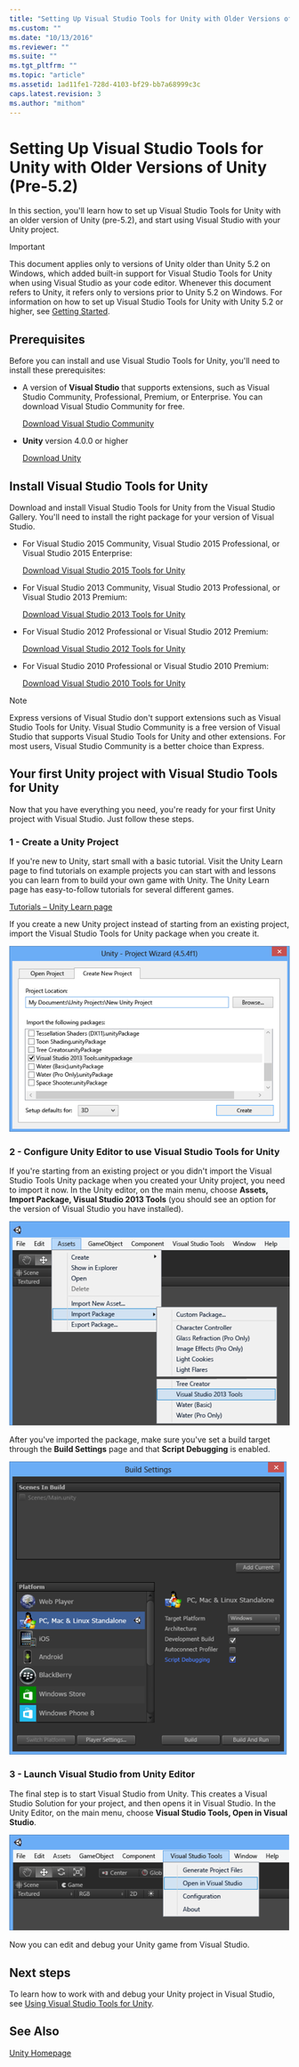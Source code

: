 ```yaml
---
title: "Setting Up Visual Studio Tools for Unity with Older Versions of Unity (Pre-5.2) | hehe"
ms.custom: ""
ms.date: "10/13/2016"
ms.reviewer: ""
ms.suite: ""
ms.tgt_pltfrm: ""
ms.topic: "article"
ms.assetid: 1ad11fe1-728d-4103-bf29-bb7a68999c3c
caps.latest.revision: 3
ms.author: "mithom"
---
```

# Setting Up Visual Studio Tools for Unity with Older Versions of Unity (Pre-5.2)
In this section, you'll learn how to set up Visual Studio Tools for Unity with an older version of Unity (pre-5.2), and start using Visual Studio with your Unity project.  
  
> [!IMPORTANT]
>  This document applies only to versions of Unity older than Unity 5.2 on Windows, which added built-in support for Visual Studio Tools for Unity when using Visual Studio as your code editor. Whenever this document refers to Unity, it refers only to versions prior to Unity 5.2 on Windows. For information on how to set up Visual Studio Tools for Unity with Unity 5.2 or higher, see [Getting Started](../cross-platform/getting-started-with-visual-studio-tools-for-unity.md).  
  
## Prerequisites  
 Before you can install and use Visual Studio Tools for Unity, you'll need to install these prerequisites:  
  
-   A version of **Visual Studio** that supports extensions, such as Visual Studio Community, Professional, Premium, or Enterprise. You can download Visual Studio Community for free.  
  
     [Download Visual Studio Community](http://www.visualstudio.com/downloads/download-visual-studio-vs)  
  
-   **Unity** version 4.0.0 or higher  
  
     [Download Unity](https://unity3d.com/get-unity/download)  
  
## Install Visual Studio Tools for Unity  
 Download and install Visual Studio Tools for Unity from the Visual Studio Gallery. You'll need to install the right package for your version of Visual Studio.  
  
-   For Visual Studio 2015 Community, Visual Studio 2015 Professional, or Visual Studio 2015 Enterprise:  
  
     [Download Visual Studio 2015 Tools for Unity](https://visualstudiogallery.msdn.microsoft.com/8d26236e-4a64-4d64-8486-7df95156aba9)  
  
-   For Visual Studio 2013 Community, Visual Studio 2013 Professional, or Visual Studio 2013 Premium:  
  
     [Download Visual Studio 2013 Tools for Unity](https://visualstudiogallery.msdn.microsoft.com/20b80b8c-659b-45ef-96c1-437828fe7cf2)  
  
-   For Visual Studio 2012 Professional or Visual Studio 2012 Premium:  
  
     [Download Visual Studio 2012 Tools for Unity](https://visualstudiogallery.msdn.microsoft.com/7ab11d2a-f413-4ed6-b3de-ff1d05157714)  
  
-   For Visual Studio 2010 Professional or Visual Studio 2010 Premium:  
  
     [Download Visual Studio 2010 Tools for Unity](https://visualstudiogallery.msdn.microsoft.com/6e536faa-ce73-494a-a746-6a14753015f1)  
  
> [!NOTE]
>  Express versions of Visual Studio don't support extensions such as Visual Studio Tools for Unity. Visual Studio Community is a free version of Visual Studio that supports Visual Studio Tools for Unity and other extensions. For most users, Visual Studio Community is a better choice than Express.  
  
## Your first Unity project with Visual Studio Tools for Unity  
 Now that you have everything you need, you're ready for your first Unity project with Visual Studio. Just follow these steps.  
  
### 1 - Create a Unity Project  
 If you're new to Unity, start small with a basic tutorial. Visit the Unity Learn page to find tutorials on example projects you can start with and lessons you can learn from to build your own game with Unity. The Unity Learn page has easy-to-follow tutorials for several different games.  
  
 [Tutorials – Unity Learn page](http://unity3d.com/learn/tutorials/modules)  
  
 If you create a new Unity project instead of starting from an existing project, import the Visual Studio Tools for Unity package when you create it.  
  
 ![Create a new Unity project with the VSTU package.](../misc/media/vstu_configure_unity_import_vstu_new.png "vstu_configure_unity_import_vstu_new")  
  
### 2 - Configure Unity Editor to use Visual Studio Tools for Unity  
 If you're starting from an existing project or you didn't import the Visual Studio Tools Unity package when you created your Unity project, you need to import it now. In the Unity editor, on the main menu, choose **Assets, Import Package, Visual Studio 2013 Tools** (you should see an option for the version of Visual Studio you have installed).  
  
 ![Import the VSTU package into your Unity project.](../cross-platform/media/vstu_configure_unity_import_vstu.png "vstu_configure_unity_import_vstu")  
  
 After you've imported the package, make sure you've set a build target through the **Build Settings** page and that **Script Debugging** is enabled.  
  
 ![Configure the Unity build settings for debugging.](../cross-platform/media/vstu_debugging_build_settings.png "vstu_debugging_build_settings")  
  
### 3 - Launch Visual Studio from Unity Editor  
 The final step is to start Visual Studio from Unity. This creates a Visual Studio Solution for your project, and then opens it in Visual Studio. In the Unity Editor, on the main menu, choose **Visual Studio Tools, Open in Visual Studio**.  
  
 ![Open your unity project in Visual Studio.](../cross-platform/media/vstu_configure_open_in_visual_studio.png "vstu_configure_open_in_visual_studio")  
  
 Now you can edit and debug your Unity game from Visual Studio.  
  
## Next steps  
 To learn how to work with and debug your Unity project in Visual Studio, see [Using Visual Studio Tools for Unity](../cross-platform/using-visual-studio-tools-for-unity.md).  
  
## See Also  
 [Unity Homepage](http://unity3d.com)